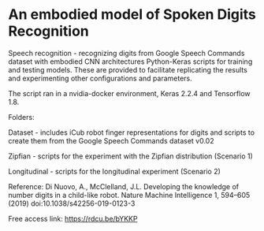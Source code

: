 # An embodied model of Spoken Digits Recognition

Speech recognition - recognizing digits from Google Speech Commands dataset with embodied CNN architectures
Python-Keras scripts for training and testing models. 
These are provided to facilitate replicating the results and experimenting other configurations and parameters.

The script ran in a nvidia-docker environment, Keras 2.2.4 and Tensorflow 1.8.

Folders:

Dataset - includes iCub robot finger representations for digits and scripts to create them from the Google Speech Commands dataset v0.02

Zipfian - scripts for the experiment with the Zipfian distribution (Scenario 1)

Longitudinal - scripts for the longitudinal experiment (Scenario 2)

Reference:
Di Nuovo, A., McClelland, J.L. Developing the knowledge of number digits in a child-like robot. Nature Machine Intelligence 1, 594–605 (2019) doi:10.1038/s42256-019-0123-3

Free access link: https://rdcu.be/bYKKP 
